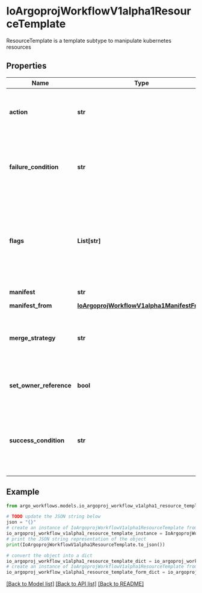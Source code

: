 # IoArgoprojWorkflowV1alpha1ResourceTemplate

ResourceTemplate is a template subtype to manipulate kubernetes resources

## Properties

Name | Type | Description | Notes
------------ | ------------- | ------------- | -------------
**action** | **str** | Action is the action to perform to the resource. Must be one of: get, create, apply, delete, replace, patch | 
**failure_condition** | **str** | FailureCondition is a label selector expression which describes the conditions of the k8s resource in which the step was considered failed | [optional] 
**flags** | **List[str]** | Flags is a set of additional options passed to kubectl before submitting a resource I.e. to disable resource validation: flags: [  \&quot;--validate&#x3D;false\&quot;  # disable resource validation ] | [optional] 
**manifest** | **str** | Manifest contains the kubernetes manifest | [optional] 
**manifest_from** | [**IoArgoprojWorkflowV1alpha1ManifestFrom**](IoArgoprojWorkflowV1alpha1ManifestFrom.md) |  | [optional] 
**merge_strategy** | **str** | MergeStrategy is the strategy used to merge a patch. It defaults to \&quot;strategic\&quot; Must be one of: strategic, merge, json | [optional] 
**set_owner_reference** | **bool** | SetOwnerReference sets the reference to the workflow on the OwnerReference of generated resource. | [optional] 
**success_condition** | **str** | SuccessCondition is a label selector expression which describes the conditions of the k8s resource in which it is acceptable to proceed to the following step | [optional] 

## Example

```python
from argo_workflows.models.io_argoproj_workflow_v1alpha1_resource_template import IoArgoprojWorkflowV1alpha1ResourceTemplate

# TODO update the JSON string below
json = "{}"
# create an instance of IoArgoprojWorkflowV1alpha1ResourceTemplate from a JSON string
io_argoproj_workflow_v1alpha1_resource_template_instance = IoArgoprojWorkflowV1alpha1ResourceTemplate.from_json(json)
# print the JSON string representation of the object
print(IoArgoprojWorkflowV1alpha1ResourceTemplate.to_json())

# convert the object into a dict
io_argoproj_workflow_v1alpha1_resource_template_dict = io_argoproj_workflow_v1alpha1_resource_template_instance.to_dict()
# create an instance of IoArgoprojWorkflowV1alpha1ResourceTemplate from a dict
io_argoproj_workflow_v1alpha1_resource_template_form_dict = io_argoproj_workflow_v1alpha1_resource_template.from_dict(io_argoproj_workflow_v1alpha1_resource_template_dict)
```
[[Back to Model list]](../README.md#documentation-for-models) [[Back to API list]](../README.md#documentation-for-api-endpoints) [[Back to README]](../README.md)



